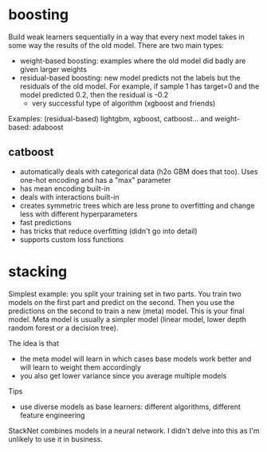 # boosting

Build weak learners sequentially in a way that every next model takes in some way the results of the old model. There are two main types:

- weight-based boosting: examples where the old model did badly are given larger weights
- residual-based boosting: new model predicts not the labels but the residuals of the old model. For example, if sample 1 has target=0 and the model predicted 0.2, then the residual is -0.2
  - very successful type of algorithm (xgboost and friends)

Examples: (residual-based) lightgbm, xgboost, catboost... and weight-based: adaboost

## catboost

- automatically deals with categorical data (h2o GBM does that too). Uses one-hot encoding and has a "max" parameter
- has mean encoding built-in
- deals with interactions built-in
- creates symmetric trees which are less prone to overfitting and change less with different hyperparameters
- fast predictions
- has tricks that reduce overfitting (didn't go into detail)
- supports custom loss functions

# stacking

Simplest example: you split your training set in two parts. You train two models on the first part and predict on the second. Then you use the predictions on the second to train a new (meta) model. This is your final model. Meta model is usually a simpler model (linear model, lower depth random forest or a decision tree).

The idea is that

- the meta model will learn in which cases base models work better and will learn to weight them accordingly
- you also get lower variance since you average multiple models

Tips

- use diverse models as base learners: different algorithms, different feature engineering

StackNet combines models in a neural network. I didn't delve into this as I'm unlikely to use it in business.